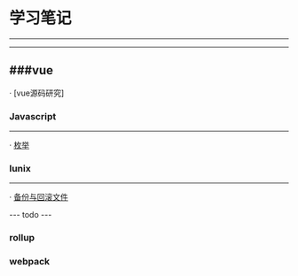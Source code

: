 # 学习笔记

---
---


###vue
---

· [vue源码研究]


### Javascript
---

· [枚举](https://github.com/7demo/Blog/blob/master/201711/enmuerable.md)


### lunix
---

· [备份与回滚文件](https://github.com/7demo/Blog/blob/master/201711/copyandroll.md)



--- todo ---

### rollup

### webpack


